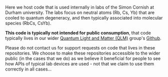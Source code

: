 Here we host code that is used internally in labs of the Simon Cornish at Durham university. The labs focus on neutral atoms (Rb, Cs, Yb) that are cooled to quantum degeneracy, and then typically associated into molecular species (RbCs, CsYb).

**This code is typically not intended for public consumption**, that code typically lives in our wider [Quantum Light and Matter (QLM)](https://durham-qlm.uk/) group's [Github](https://github.com/durham-qlm/).

Please do not contact us for support requests on code that lives in these repositories.
We choose to make these repositories accessible to the wider public (in the cases that we do) as we believe it beneficial for people to see how APIs of typical lab devices are used - not that we claim to use them correctly in all cases...

